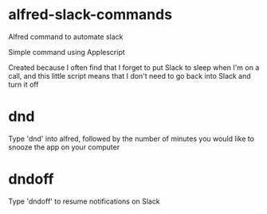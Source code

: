 # alfred-slack-commands
Alfred command to automate slack

Simple command using Applescript

Created because I often find that I forget to put Slack to sleep when I'm on a call, and this little script means that I don't need to go back into Slack and turn it off

# dnd
Type 'dnd' into alfred, followed by the number of minutes you would like to snooze the app on your computer

# dndoff
Type 'dndoff' to resume notifications on Slack
